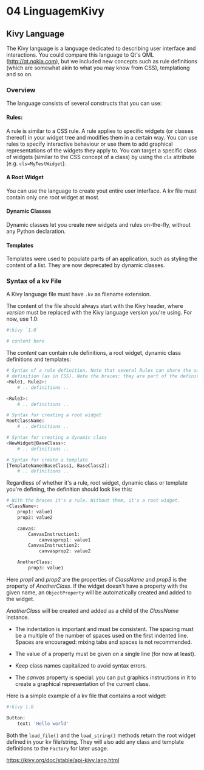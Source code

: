 # 04 LinguagemKivy

## Kivy Language

The Kivy language is a language dedicated to describing user interface and interactions. You could compare this language to Qt's QML (http://qt.nokia.com), but we included new concepts such as rule definitions (which are somewhat akin to what you may know from CSS), templationg and so on.

### Overview

The language consists of several constructs that you can use:

#### Rules:

A rule is similar to a CSS rule. A rule applies to specific widgets (or classes thereof) in your widget tree and modifies them in a certain way. You can use rules to specify interactive behaviour or use them to add graphical representations of the widgets they apply to. You can target a specific class of widgets (similar to the CSS concept of a class) by using the `cls` attribute (e.g. `cls=MyTestWidget`).

#### A Root Widget

You can use the language to create yout entire user interface. A kv file must contain only one root widget at most.

#### Dynamic Classes

Dynamic classes let you create new widgets and rules on-the-fly, without any Python declaration.

#### Templates

Templates were used to populate parts of an application, such as styling the content of a list. They are now deprecated by dynamic classes.

### Syntax of a kv File

A Kivy language file must have `.kv` as filename extension.

The content of the file should always start with the Kivy header, where *version* must be replaced with the Kivy language version you're using. For now, use 1.0:

```python
#:kivy `1.0`

# content here
```

The *content* can contain rule definitions, a root widget, dynamic class definitions and templates:

```python
# Syntax of a rule definition. Note that several Rules can share the same
# definition (as in CSS). Note the braces: they are part of the definition.
<Rule1, Rule2>:
	# .. definitions ..

<Rule3>:
	# .. definitions ..

# Syntax for creating a root widget
RootClassName:
	# .. definitions ..

# Syntax for creating a dynamic class
<NewWidget@BaseClass>:
	# .. definitions ..

# Syntax for create a template
[TemplateName@BaseClass1, BaseClass2]:
	# .. definitions ..
```

Regardless of whether it's a rule, root widget, dynamic class or template you're defining, the definition should look like this:

```python
# With the braces it's a rule. Without them, it's a root widget.
<ClassName>:
	prop1: value1
	prop2: value2

	canvas:
		CanvasInstruction1:
			canvasprop1: value1
		CanvasInstruction2:
			canvasprop2: value2

	AnotherClass:
		prop3: value1
```

Here *prop1* and *prop2* are the properties of *ClassName* and *prop3* is the property of *AnotherClass*. If the widget doesn't have a property with the given name, an `ObjectProperty` will be automatically created and added to the widget.

*AnotherClass* will be created and added as a child of the *ClassName* instance.

- The indentation is important and must be consistent. The spacing must be a multiple of the number of spaces used on the first indented line. Spaces are encouraged: mixing tabs and spaces is not recommended.

- The value of a property must be given on a single line (for now at least).

- Keep class names capitalized to avoid syntax errors.

- The *canvas* property is special: you can put graphics instructions in it to create a graphical representation of the current class.

Here is a simple example of a kv file that contains a root widget:

```python
#:kivy 1.0

Button:
	text: 'Hello world'
```

Both the `load_file()` and the `load_string()` methods return the root widget defined in your kv file/string. They will also add any class and template definitions to the `Factory` for later usage.

https://kivy.org/doc/stable/api-kivy.lang.html
